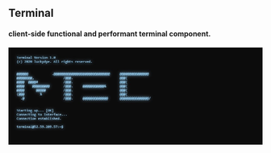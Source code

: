 ## Terminal
#### client-side functional and performant terminal component.

![Terminal Screenshot](res/Screenshot-2020-12-25-183651.jpg)
